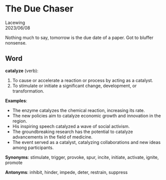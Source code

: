 # The Due Chaser

Lacewing  
2023/06/08

Nothing much to say, tomorrow is the due date of a paper.
Got to bluffer nonsense.

## Word
**catalyze** (verb):

1. To cause or accelerate a reaction or process by acting as a catalyst.
2. To stimulate or initiate a significant change, development, or transformation.

**Examples**:
- The enzyme catalyzes the chemical reaction, increasing its rate.
- The new policies aim to catalyze economic growth and innovation in the region.
- His inspiring speech catalyzed a wave of social activism.
- The groundbreaking research has the potential to catalyze advancements in the field of medicine.
- The event served as a catalyst, catalyzing collaborations and new ideas among participants.

**Synonyms**:
stimulate, trigger, provoke, spur, incite, initiate, activate, ignite, promote

**Antonyms**:
inhibit, hinder, impede, deter, restrain, suppress